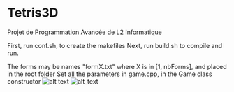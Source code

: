 # Tetris3D
Projet de Programmation Avancée de L2 Informatique

First, run conf.sh, to create the makefiles
Next, run build.sh to compile and run.

The forms may be names "formX.txt" where X is in [1, nbForms], and placed in the root folder
Set all the parameters in game.cpp, in the Game class constructor
![alt text](https://image.noelshack.com/fichiers/2018/45/5/1541769930-screenshot-2018-10-23-at-14-01-14.png)
![alt_text](https://ibb.co/4m9fvFz)
